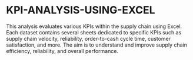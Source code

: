 # KPI-ANALYSIS-USING-EXCEL
This analysis evaluates various KPIs within the supply chain using Excel. Each dataset contains several sheets dedicated to specific KPIs such as supply chain velocity, reliability, order-to-cash cycle time, customer satisfaction, and more. The aim is to understand and improve supply chain efficiency, reliability, and overall performance.
